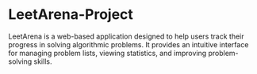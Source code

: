 # LeetArena-Project
LeetArena is a web-based application designed to help users track their progress in solving algorithmic problems. It provides an intuitive interface for managing problem lists, viewing statistics, and improving problem-solving skills.
